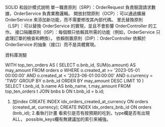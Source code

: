 SOLID 和設計模式說明
單一職責原則（SRP）：OrderRequest 負責驗證請求數據，OrderService 負責業務邏輯。
開放封閉原則（OCP）：可以通過擴展 OrderService 來添加新功能，而不需要修改其內部代碼。
里氏替換原則（LSP）：可以替換 OrderService 的實現，並且不會影響 OrderController 的工作。
接口隔離原則（ISP）：每個類只依賴其所需的功能（例如，OrderService 只處理訂單的檢查和轉換）。
依賴倒置原則（DIP）：OrderController 依賴於 OrderService 的抽象（接口）而不是具體實現。


資料庫測驗

WITH top_ten_orders AS (
    SELECT 
        o.bnb_id,
        SUM(o.amount) AS may_amount
    FROM 
        orders o
    WHERE 
        o.created_at >= '2023-05-01 00:00:00'
        AND o.created_at < '2023-06-01 00:00:00'
		AND o.currency = 'TWD'
    GROUP BY 
        o.bnb_id
    ORDER BY 
        may_amount DESC
    LIMIT 10
)
SELECT 
    t.bnb_id,
    b.name AS bnb_name,
    t.may_amount
FROM 
    top_ten_orders t
JOIN 
    bnbs b ON t.bnb_id = b.id;
	
1. 加index
CREATE INDEX idx_orders_created_at_currency ON orders (created_at, currency);
CREATE INDEX idx_orders_bnb_id ON orders (bnb_id);
2.看執行計畫
看索引是否有按預期的吃到，type欄是否有出現ALL，
possible_keys欄有無建議加的索引來補強。

